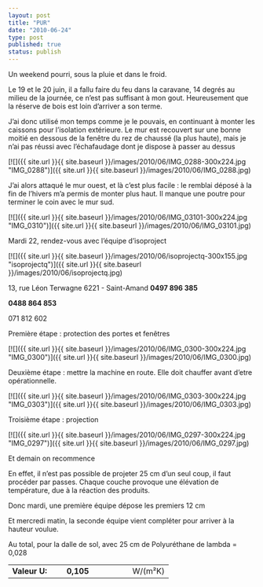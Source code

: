 ```yaml
---
layout: post
title: "PUR"
date: "2010-06-24"
type: post
published: true
status: publish
---
```


Un weekend pourri, sous la pluie et dans le froid.

Le 19 et le 20 juin, il a fallu faire du feu dans la caravane, 14 degrés au milieu de la journée, ce n’est pas suffisant à mon gout. Heureusement que la réserve de bois est loin d’arriver a son terme.

J’ai donc utilisé mon temps comme je le pouvais, en continuant à monter les caissons pour l’isolation extérieure. Le mur est recouvert sur une bonne moitié en dessous de la fenêtre du rez de chaussé (la plus haute), mais je n’ai pas réussi avec l’échafaudage dont je dispose à passer au dessus

[![]({{ site.url }}{{ site.baseurl }}/images/2010/06/IMG_0288-300x224.jpg "IMG_0288")]({{ site.url }}{{ site.baseurl }}/images/2010/06/IMG_0288.jpg)

J’ai alors attaqué le mur ouest, et là c’est plus facile : le remblai déposé à la fin de l’hivers m’a permis de monter plus haut. Il manque une poutre pour terminer le coin avec le mur sud.

[![]({{ site.url }}{{ site.baseurl }}/images/2010/06/IMG_03101-300x224.jpg "IMG_0310")]({{ site.url }}{{ site.baseurl }}/images/2010/06/IMG_03101.jpg)

Mardi 22, rendez-vous avec l’équipe d’isoproject

[![]({{ site.url }}{{ site.baseurl }}/images/2010/06/isoprojectq-300x155.jpg "isoprojectq")]({{ site.url }}{{ site.baseurl }}/images/2010/06/isoprojectq.jpg)

13, rue Léon Terwagne 6221 - Saint-Amand **0497 896 385**

**0488 864 853**

071 812 602

Première étape : protection des portes et fenêtres

[![]({{ site.url }}{{ site.baseurl }}/images/2010/06/IMG_0300-300x224.jpg "IMG_0300")]({{ site.url }}{{ site.baseurl }}/images/2010/06/IMG_0300.jpg)

Deuxième étape : mettre la machine en route. Elle doit chauffer avant d’etre opérationnelle.

[![]({{ site.url }}{{ site.baseurl }}/images/2010/06/IMG_0303-300x224.jpg "IMG_0303")]({{ site.url }}{{ site.baseurl }}/images/2010/06/IMG_0303.jpg)

Troisième étape : projection

[![]({{ site.url }}{{ site.baseurl }}/images/2010/06/IMG_0297-300x224.jpg "IMG_0297")]({{ site.url }}{{ site.baseurl }}/images/2010/06/IMG_0297.jpg)

Et demain on recommence

En effet, il n’est pas possible de projeter 25 cm d’un seul coup, il faut procéder par passes. Chaque couche provoque une élévation de température, due à la réaction des produits.

Donc mardi, une première équipe dépose les premiers 12 cm

Et mercredi matin, la seconde équipe vient compléter pour arriver à la hauteur voulue.

Au total, pour la dalle de sol, avec 25 cm de Polyuréthane de lambda = 0,028

<table border="0" cellspacing="0" cellpadding="0" width="274"><tbody><tr><td width="95"><strong>Valeur U:</strong></td><td width="118"><strong>0,105</strong></td><td width="62">W/(m²K)</td></tr></tbody></table>
